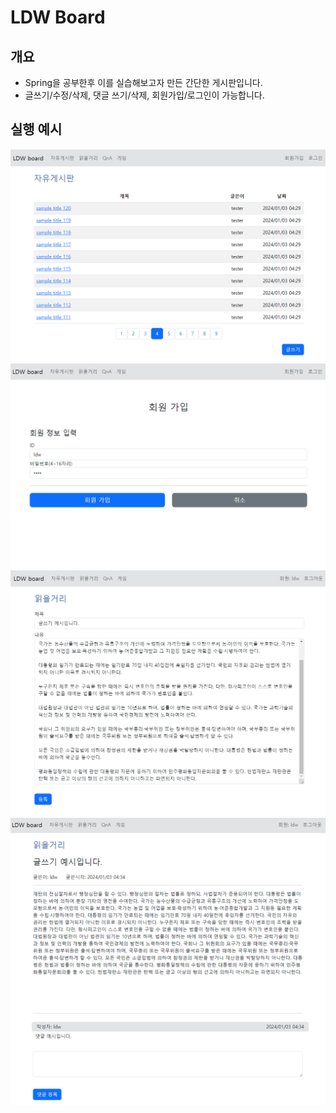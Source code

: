 # LDW Board
## 개요
- Spring을 공부한후 이를 실습해보고자 만든 간단한 게시판입니다.
- 글쓰기/수정/삭제, 댓글 쓰기/삭제, 회원가입/로그인이 가능합니다.

## 실행 예시
<img src="img/1.png">
<img src="img/2.png">
<img src="img/3.png">
<img src="img/4.png">

